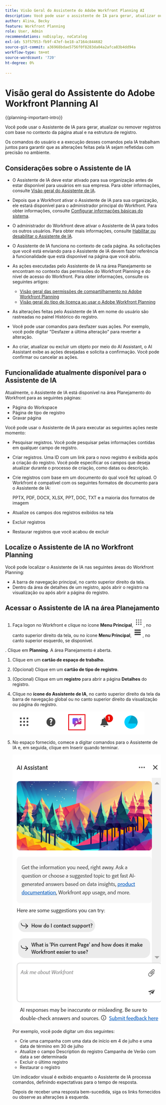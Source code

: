 ```yaml
---
title: Visão Geral do Assistente do Adobe Workfront Planning AI
description: Você pode usar o assistente de IA para gerar, atualizar ou remover registros com base no contexto da página atual e na estrutura de registro. Os comandos do usuário e a execução desses comandos pela IA trabalham juntos para garantir que as alterações feitas pela IA sejam refletidas com precisão no ambiente.
author: Alina, Becky
feature: Workfront Planning
role: User, Admin
recommendations: noDisplay, noCatalog
exl-id: 53f57953-fb9f-47ef-be18-a7164c844682
source-git-commit: a36968bdae5756f0f8283da04a2afca83b4dd94a
workflow-type: tm+mt
source-wordcount: '720'
ht-degree: 0%

---
```



# Visão geral do Assistente do Adobe Workfront Planning AI

<!--<span class="preview">The highlighted information on this page refers to functionality not yet generally available. It is available only in the Preview environment for all customers. After the monthly releases to Production, the same features are also available in the Production environment for customers who enabled fast releases. </span>   

<span class="preview">For information about fast releases, see [Enable or disable fast releases for your organization](/help/quicksilver/administration-and-setup/set-up-workfront/configure-system-defaults/enable-fast-release-process.md). </span> -->


{{planning-important-intro}}

Você pode usar o Assistente de IA para gerar, atualizar ou remover registros com base no contexto da página atual e na estrutura de registro.

Os comandos do usuário e a execução desses comandos pela IA trabalham juntos para garantir que as alterações feitas pela IA sejam refletidas com precisão no ambiente.

## Considerações sobre o Assistente de IA

* O Assistente de IA deve estar ativado para sua organização antes de estar disponível para usuários em sua empresa. Para obter informações, consulte [Visão geral do Assistente de IA](/help/quicksilver/workfront-basics/ai-assistant/ai-assistant-overview.md).
* Depois que a Workfront ativar o Assistente de IA para sua organização, ele estará disponível para o administrador principal do Workfront. Para obter informações, consulte [Configurar informações básicas do sistema](/help/quicksilver/administration-and-setup/get-started-wf-administration/configure-basic-info.md).

* O administrador do Workfront deve ativar o Assistente de IA para todos os outros usuários. Para obter mais informações, consulte [Habilitar ou desabilitar o Assistente de IA](/help/quicksilver/workfront-basics/ai-assistant/enable-or-disable-assistant.md).

* O Assistente de IA funciona no contexto de cada página. As solicitações que você está enviando para o Assistente de IA devem fazer referência à funcionalidade que está disponível na página que você abriu.

* As ações executadas pelo Assistente de IA na área Planejamento se encontram no contexto das permissões do Workfront Planning e do nível de acesso do Workfront. Para obter informações, consulte os seguintes artigos:

   * [Visão geral das permissões de compartilhamento no Adobe Workfront Planning](/help/quicksilver/planning/access/sharing-permissions-overview.md)
   * [Visão geral do tipo de licença ao usar o Adobe Workfront Planning](/help/quicksilver/planning/access/license-type-overview.md)

* As alterações feitas pelo Assistente de IA em nome do usuário são rastreadas no painel Histórico do registro.

* Você pode usar comandos para desfazer suas ações. Por exemplo, você pode digitar &quot;Desfazer a última alteração&quot; para reverter a alteração.

* Ao criar, atualizar ou excluir um objeto por meio do AI Assistant, o AI Assistant exibe as ações desejadas e solicita a confirmação. Você pode confirmar ou cancelar as ações.

## Funcionalidade atualmente disponível para o Assistente de IA

Atualmente, o Assistente de IA está disponível na área Planejamento do Workfront para as seguintes páginas:

* Página do Workspace
* Página de tipo de registro
* Gravar página

Você pode usar o Assistente de IA para executar as seguintes ações neste momento:

* Pesquisar registros. Você pode pesquisar pelas informações contidas em qualquer campo de registro.
* Criar registros. Uma ID com um link para o novo registro é exibida após a criação do registro. Você pode especificar os campos que deseja atualizar durante o processo de criação, como datas ou descrição.
* Crie registros com base em um documento do qual você fez upload. O Workfront é compatível com os seguintes formatos de documento para o Assistente de IA:

  PPTX, PDF, DOCX, XLSX, PPT, DOC, TXT e a maioria dos formatos de imagem
* Atualize os campos dos registros exibidos na tela
* Excluir registros
* Restaurar registros que você acabou de excluir


## Localize o Assistente de IA no Workfront Planning

Você pode localizar o Assistente de IA nas seguintes áreas do Workfront Planning:

* A barra de navegação principal, no canto superior direito da tela.
* Dentro da área de detalhes de um registro, após abrir o registro na visualização ou após abrir a página do registro.

## Acessar o Assistente de IA na área Planejamento

1. Faça logon no Workfront e clique no ícone **Menu Principal**, ![Menu principal Pontos](assets/dots-main-menu.png), no canto superior direito da tela, ou no ícone **Menu Principal**, ![Menu principal Linhas](assets/lines-main-menu.png), no canto superior esquerdo, se disponível.

. Clique em **Planning**. A área Planejamento é aberta.

1. Clique em um **cartão de espaço de trabalho**.

1. (Opcional) Clique em um **cartão de tipo de registro**.

1. (Opcional) Clique em um **registro** para abrir a página **Detalhes** do registro.

1. Clique no **ícone do Assistente de IA**, no canto superior direito da tela da barra de navegação global ou no canto superior direito da visualização ou página do registro.

   ![Ícone do Assistente de IA](assets/ai-assistant-icon-highlighted.png)

1. No espaço fornecido, comece a digitar comandos para o Assistente de IA e, em seguida, clique em Inserir quando terminar.

   ![Painel do Assistente de IA com caixa de comando vazia](assets/ai-assistant-panel-with-empty-command-box.png)

   Por exemplo, você pode digitar um dos seguintes:

   * Crie uma campanha com uma data de início em 4 de julho e uma data de término em 30 de julho
   * Atualize o campo Description do registro Campanha de Verão com data a ser determinada
   * Excluir o último registro
   * Restaurar o registro

   Um indicador visual é exibido enquanto o Assistente de IA processa comandos, definindo expectativas para o tempo de resposta.

   Depois de receber uma resposta bem-sucedida, siga os links fornecidos ou observe as alterações à esquerda.




